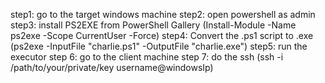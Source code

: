 step1: go to the target windows machine
step2: open powershell as admin
step3: install PS2EXE from PowerShell Gallery
(Install-Module -Name ps2exe -Scope CurrentUser -Force)
step4: Convert the .ps1 script to .exe 
(ps2exe -InputFile "charlie.ps1" -OutputFile "charlie.exe")
step5: run the executor
step 6: go to the client machine
step 7: do the ssh 
(ssh -i /path/to/your/private/key username@windowsIp)
